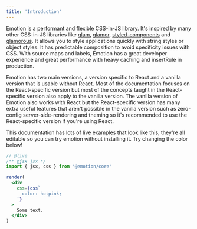 ```yaml
---
title: 'Introduction'
---
```


Emotion is a performant and flexible CSS-in-JS library. It's inspired by many other CSS-in-JS libraries like [glam](https://github.com/threepointone/glam/tree/e9bca3950f12503246ed7fccad5cf13e5e9c86e3), [glamor](https://github.com/threepointone/glamor), [styled-components](https://www.styled-components.com/) and [glamorous](https://glamorous.rocks/). It allows you to style applications quickly with string styles or object styles. It has predictable composition to avoid specificity issues with CSS. With source maps and labels, Emotion has a great developer experience and great performance with heavy caching and insertRule in production.

Emotion has two main versions, a version specific to React and a vanilla version that is usable without React. Most of the documentation focuses on the React-specific version but most of the concepts taught in the React-specific version also apply to the vanilla version. The vanilla version of Emotion also works with React but the React-specific version has many extra useful features that aren't possible in the vanilla version such as zero-config server-side-rendering and theming so it's recommended to use the React-specific version if you're using React.

This documentation has lots of live examples that look like this, they're all editable so you can try emotion without installing it. Try changing the color below!

```jsx
// @live
/** @jsx jsx */
import { jsx, css } from '@emotion/core'

render(
  <div
    css={css`
      color: hotpink;
    `}
  >
    Some text.
  </div>
)
```
